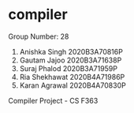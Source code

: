 # compiler

Group Number: 28
1. Anishka Singh 2020B3A70816P
2. Gautam Jajoo 2020B3A71638P
3. Suraj Phalod 2020B3A71959P
4. Ria Shekhawat 2020B4A71986P
5. Karan Agrawal 2020B4A70830P


Compiler Project - CS F363